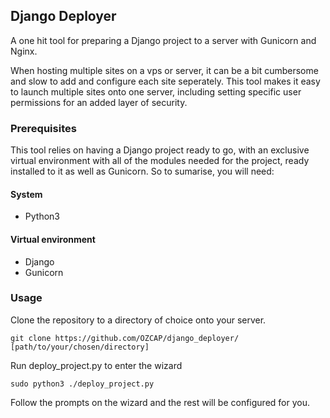 ## Django Deployer
A one hit tool for preparing a Django project to a server with Gunicorn and Nginx.

When hosting multiple sites on a vps or server, it can be a bit cumbersome and slow to add and configure each site seperately.
This tool makes it easy to launch multiple sites onto one server, including setting specific user permissions for an added layer of security.


### Prerequisites
This tool relies on having a Django project ready to go, with an exclusive virtual environment with all of the modules needed for the project, ready installed to it as well as Gunicorn. So to sumarise, you will need:

#### System
* Python3

#### Virtual environment
* Django
* Gunicorn


### Usage
Clone the repository to a directory of choice onto your server.
```
git clone https://github.com/OZCAP/django_deployer/ [path/to/your/chosen/directory]
```

Run deploy_project.py to enter the wizard
```
sudo python3 ./deploy_project.py
```

Follow the prompts on the wizard and the rest will be configured for you.
